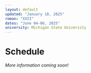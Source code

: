 ```yaml
---
layout: default
updated: "January 18, 2025"
roman: "XXII"
dates: "June 04-06, 2025"
university: Michigan State University
---
```


# Schedule

*More information coming soon!*





